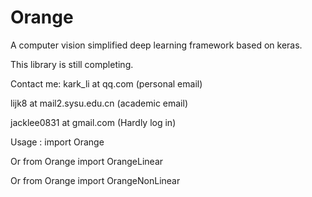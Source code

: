 # Orange
A computer vision simplified deep learning framework based on keras.

This library is still completing.

Contact me:
kark_li at qq.com (personal email)

lijk8 at mail2.sysu.edu.cn (academic email)

jacklee0831 at gmail.com (Hardly log in)

Usage : import Orange

Or from Orange import OrangeLinear

Or from Orange import OrangeNonLinear
